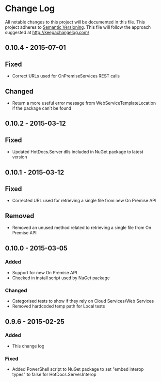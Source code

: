 # Change Log
All notable changes to this project will be documented in this file.
This project adheres to [Semantic Versioning](http://semver.org/).
This file will follow the approach suggested at http://keepachangelog.com/

## 0.10.4 - 2015-07-01
## Fixed
- Correct URLs used for OnPremiseServices REST calls

## Changed
- Return a more useful error message from WebServiceTemplateLocation if the package can't be found

## 0.10.2 - 2015-03-12
## Fixed
- Updated HotDocs.Server dlls included in NuGet package to latest version

## 0.10.1 - 2015-03-12
## Fixed
- Corrected URL used for retrieving a single file from new On Premise API

## Removed
- Removed an unused method related to retrieving a single file from On Premise API

## 0.10.0 - 2015-03-05
### Added
- Support for new On Premise API
- Checked in install script used by NuGet package

### Changed
- Categorised tests to show if they rely on Cloud Services/Web Services
- Removed hardcoded temp path for Local tests

## 0.9.6 - 2015-02-25
### Added
- This change log

### Fixed
- Added PowerShell script to NuGet package to set "embed interop types" to false for HotDocs.Server.Interop
